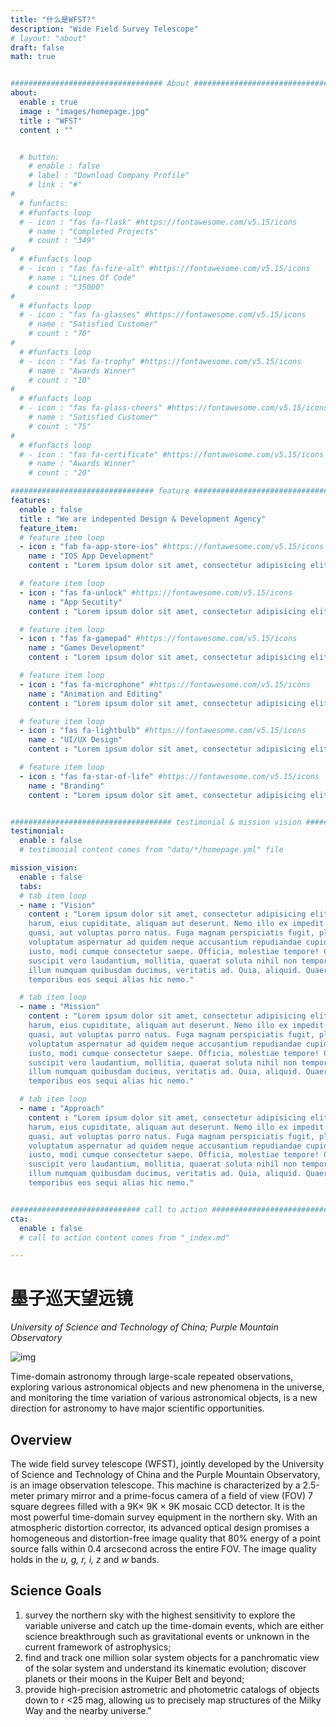 ```yaml
---
title: "什么是WFST?"
description: "Wide Field Survey Telescope"
# layout: "about"
draft: false
math: true


################################## About #####################################
about:
  enable : true
  image : "images/homepage.jpg"
  title : "WFST"
  content : ""


  # button:
    # enable : false
    # label : "Download Company Profile"
    # link : "#"
# 
  # funfacts:
  # #funfacts loop
  # - icon : "fas fa-flask" #https://fontawesome.com/v5.15/icons
    # name : "Completed Projects"
    # count : "349"
# 
  # #funfacts loop
  # - icon : "fas fa-fire-alt" #https://fontawesome.com/v5.15/icons
    # name : "Lines Of Code"
    # count : "35000"
# 
  # #funfacts loop
  # - icon : "fas fa-glasses" #https://fontawesome.com/v5.15/icons
    # name : "Satisfied Customer"
    # count : "70"
# 
  # #funfacts loop
  # - icon : "fas fa-trophy" #https://fontawesome.com/v5.15/icons
    # name : "Awards Winner"
    # count : "10"
# 
  # #funfacts loop
  # - icon : "fas fa-glass-cheers" #https://fontawesome.com/v5.15/icons
    # name : "Satisfied Customer"
    # count : "75"
# 
  # #funfacts loop
  # - icon : "fas fa-certificate" #https://fontawesome.com/v5.15/icons
    # name : "Awards Winner"
    # count : "20"

################################ feature #####################################
features:
  enable : false
  title : "We are indepented Design & Development Agency"
  feature_item:
  # feature item loop
  - icon : "fab fa-app-store-ios" #https://fontawesome.com/v5.15/icons
    name : "IOS App Development"
    content : "Lorem ipsum dolor sit amet, consectetur adipisicing elit, sed do eiusmod tempor incididunt ut"

  # feature item loop
  - icon : "fas fa-unlock" #https://fontawesome.com/v5.15/icons
    name : "App Secutity"
    content : "Lorem ipsum dolor sit amet, consectetur adipisicing elit, sed do eiusmod tempor incididunt ut"

  # feature item loop
  - icon : "fas fa-gamepad" #https://fontawesome.com/v5.15/icons
    name : "Games Development"
    content : "Lorem ipsum dolor sit amet, consectetur adipisicing elit, sed do eiusmod tempor incididunt ut"

  # feature item loop
  - icon : "fas fa-microphone" #https://fontawesome.com/v5.15/icons
    name : "Animation and Editing"
    content : "Lorem ipsum dolor sit amet, consectetur adipisicing elit, sed do eiusmod tempor incididunt ut"

  # feature item loop
  - icon : "fas fa-lightbulb" #https://fontawesome.com/v5.15/icons
    name : "UI/UX Design"
    content : "Lorem ipsum dolor sit amet, consectetur adipisicing elit, sed do eiusmod tempor incididunt ut"

  # feature item loop
  - icon : "fas fa-star-of-life" #https://fontawesome.com/v5.15/icons
    name : "Branding"
    content : "Lorem ipsum dolor sit amet, consectetur adipisicing elit, sed do eiusmod tempor incididunt ut"


#################################### testimonial & mission vision #######################################
testimonial:
  enable : false
  # testimonial content comes from "data/*/homepage.yml" file

mission_vision:
  enable : false
  tabs:
  # tab item loop
  - name : "Vision"
    content : "Lorem ipsum dolor sit amet, consectetur adipisicing elit. Inventore nobis ducimus facere repellat
    harum, eius cupiditate, aliquam aut deserunt. Nemo illo ex impedit autem quod nobis architecto, velit
    quasi, aut voluptas porro natus. Fuga magnam perspiciatis fugit, placeat possimus officia non ducimus
    voluptatum aspernatur ad quidem neque accusantium repudiandae cupiditate nobis corporis, cum facere
    iusto, modi cumque consectetur saepe. Officia, molestiae tempore! Consequatur ipsa consequuntur saepe
    suscipit vero laudantium, mollitia, quaerat soluta nihil non tempore, quos dignissimos quasi ab officiis
    illum numquam quibusdam ducimus, veritatis ad. Quia, aliquid. Quaerat quos ducimus ipsam amet minus
    temporibus eos sequi alias hic nemo."

  # tab item loop
  - name : "Mission"
    content : "Lorem ipsum dolor sit amet, consectetur adipisicing elit. Inventore nobis ducimus facere repellat
    harum, eius cupiditate, aliquam aut deserunt. Nemo illo ex impedit autem quod nobis architecto, velit
    quasi, aut voluptas porro natus. Fuga magnam perspiciatis fugit, placeat possimus officia non ducimus
    voluptatum aspernatur ad quidem neque accusantium repudiandae cupiditate nobis corporis, cum facere
    iusto, modi cumque consectetur saepe. Officia, molestiae tempore! Consequatur ipsa consequuntur saepe
    suscipit vero laudantium, mollitia, quaerat soluta nihil non tempore, quos dignissimos quasi ab officiis
    illum numquam quibusdam ducimus, veritatis ad. Quia, aliquid. Quaerat quos ducimus ipsam amet minus
    temporibus eos sequi alias hic nemo."

  # tab item loop
  - name : "Approach"
    content : "Lorem ipsum dolor sit amet, consectetur adipisicing elit. Inventore nobis ducimus facere repellat
    harum, eius cupiditate, aliquam aut deserunt. Nemo illo ex impedit autem quod nobis architecto, velit
    quasi, aut voluptas porro natus. Fuga magnam perspiciatis fugit, placeat possimus officia non ducimus
    voluptatum aspernatur ad quidem neque accusantium repudiandae cupiditate nobis corporis, cum facere
    iusto, modi cumque consectetur saepe. Officia, molestiae tempore! Consequatur ipsa consequuntur saepe
    suscipit vero laudantium, mollitia, quaerat soluta nihil non tempore, quos dignissimos quasi ab officiis
    illum numquam quibusdam ducimus, veritatis ad. Quia, aliquid. Quaerat quos ducimus ipsam amet minus
    temporibus eos sequi alias hic nemo."


############################# call to action #################################
cta:
  enable : false
  # call to action content comes from "_index.md"

---
```

# 墨子巡天望远镜
*University of Science and Technology of China; Purple Mountain Observatory*

![img](/images/whatsWFST.jpg)

Time-domain astronomy through large-scale repeated observations, exploring various astronomical objects and new phenomena in the
universe, and monitoring the time variation of various astronomical objects, is a new direction for astronomy to have major
scientific opportunities.
## Overview
The wide field survey telescope (WFST), jointly developed by the University of Science and Technology of China and the Purple
Mountain Observatory, is an image observation telescope. This machine is characterized by a 2.5-meter primary mirror and a
prime-focus camera of a field of view (FOV) 7 square degrees filled with a 9K× 9K × 9K mosaic CCD detector. It is the most powerful
time-domain survey equipment in the northern sky. With an atmospheric distortion corrector, its advanced optical design promises a
homogeneous and distortion-free image quality that 80% energy of a point source falls within 0.4 arcsecond across the entire FOV. The
image quality holds in the *u, g, r, i, z* and *w* bands.
## Science Goals
1. survey the northern sky with the highest sensitivity to explore the variable universe and catch up the time-domain events, which
are either science breakthrough such as gravitational events or unknown in the current framework of astrophysics; 
2. find and track one million solar system objects for a panchromatic view of the solar system and understand its kinematic
evolution; discover planets or their moons in the Kuiper Belt and beyond; 
3. provide high-precision astrometric and photometric catalogs of objects down to r <25 mag, allowing us to precisely map structures
of the Milky Way and the nearby universe."


